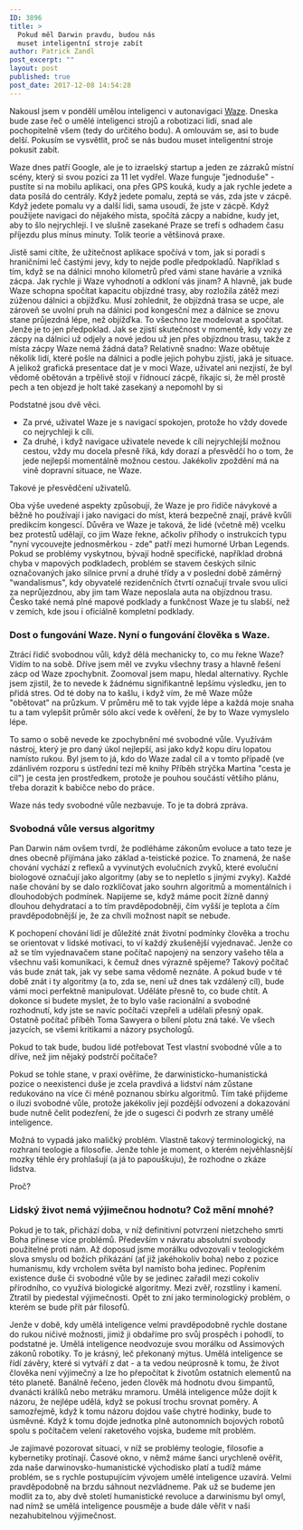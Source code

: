 ```yaml
---
ID: 3896
title: >
  Pokud měl Darwin pravdu, budou nás
  muset inteligentní stroje zabít
author: Patrick Zandl
post_excerpt: ""
layout: post
published: true
post_date: 2017-12-08 14:54:28
---
```

Nakousl jsem v pondělí umělou inteligenci v autonavigaci <a href="http://www.waze.com">Waze</a>. Dneska bude zase řeč o umělé inteligenci strojů a robotizaci lidí, snad ale pochopitelně všem (tedy do určitého bodu). A omlouvám se, asi to bude delší. Pokusím se vysvětlit, proč se nás budou muset inteligentní stroje pokusit zabít.<!--more-->

Waze dnes patří Google, ale je to izraelský startup a jeden ze zázraků místní scény, který si svou pozici za 11 let vydřel.
Waze funguje "jednoduše" - pustíte si na mobilu aplikaci, ona přes GPS kouká, kudy a jak rychle jedete a data posílá do centrály. Když jedete pomalu, zeptá se vás, zda jste v zácpě. Když jedete pomalu vy a další lidi, sama usoudí, že jste v zácpě. Když použijete navigaci do nějakého místa, spočítá zácpy a nabídne, kudy jet, aby to šlo nejrychleji. I ve slušně zasekané Praze se trefí s odhadem času příjezdu plus mínus minuty. Tolik teorie a většinová praxe.

Jistě sami cítíte, že užitečnost aplikace spočívá v tom, jak si poradí s hraničními leč častými jevy, kdy to nejde podle předpokladů. Například s tím, když se na dálnici mnoho kilometrů před vámi stane havárie a vzniká zácpa. Jak rychle ji Waze vyhodnotí a odkloní vás jinam? A hlavně, jak bude Waze schopna spočítat kapacitu objízdné trasy, aby rozložila zátěž mezi zúženou dálnici a objížďku. Musí zohlednit, že objízdná trasa se ucpe, ale zároveň se uvolní pruh na dálnici pod kongesční mez a dálnice se znovu stane průjezdná lépe, než objížďka. To všechno lze modelovat a spočítat. Jenže je to jen předpoklad. Jak se zjistí skutečnost v momentě, kdy vozy ze zácpy na dálnici už odjely a nové jedou už jen přes objízdnou trasu, takže z místa zácpy Waze nemá žádná data? Relativně snadno: Waze obětuje několik lidí, které pošle na dálnici a podle jejich pohybu zjistí, jaká je situace. A jelikož grafická presentace dat je v moci Waze, uživatel ani nezjistí, že byl vědomě obětován a trpělivě stojí v řídnoucí zácpě, říkajíc si, že měl prostě pech a ten objezd je holt také zasekaný a nepomohl by si

Podstatné jsou dvě věci.
<ul>
 	<li>Za prvé, uživatel Waze je s navigací spokojen, protože ho vždy dovede co nejrychleji k cíli.</li>
 	<li>Za druhé, i když navigace uživatele nevede k cíli nejrychlejší možnou cestou, vždy mu docela přesně říká, kdy dorazí a přesvědčí ho o tom, že jede nejlepší momentálně možnou cestou. Jakékoliv zpoždění má na vině dopravní situace, ne Waze.</li>
</ul>
Takové je přesvědčení uživatelů.

Oba výše uvedené aspekty způsobují, že Waze je pro řidiče návykové a běžně ho používají i jako navigaci do míst, která bezpečně znají, právě kvůli predikcím kongescí. Důvěra ve Waze je taková, že lidé (včetně mě) vcelku bez protestů udělají, co jim Waze řekne, ačkoliv příhody o instrukcích typu "nyní vycouvejte jednosměrkou - zde" patří mezi humorné Urban Legends. Pokud se problémy vyskytnou, bývají hodně specifické, například drobná chyba v mapových podkladech, problém se stavem českých silnic označovaných jako silnice první a druhé třídy a v poslední době záměrný "wandalismus", kdy obyvatelé rezidenčních čtvrtí označují trvale svou ulici za neprůjezdnou, aby jim tam Waze neposlala auta na objízdnou trasu. Česko také nemá plné mapové podklady a funkčnost Waze je tu slabší, než v zemích, kde jsou i oficiálně kompletní podklady.
<h3>Dost o fungování Waze. Nyní o fungování člověka s Waze.</h3>
Ztrácí řidič svobodnou vůli, když dělá mechanicky to, co mu řekne Waze? Vidím to na sobě. Dříve jsem měl ve zvyku všechny trasy a hlavně řešení zácp od Waze zpochybnit. Zoomoval jsem mapu, hledal alternativy. Rychle jsem zjistil, že to nevede k žádnému signifikantně lepšímu výsledku, jen to přidá stres. Od té doby na to kašlu, i když vím, že mě Waze může "obětovat" na průzkum. V průměru mě to tak vyjde lépe a každá moje snaha tu a tam vylepšit průměr sólo akcí vede k ověření, že by to Waze vymyslelo lépe.

To samo o sobě nevede ke zpochybnění mé svobodné vůle. Využívám nástroj, který je pro daný úkol nejlepší, asi jako když kopu díru lopatou namísto rukou. Byl jsem to já, kdo do Waze zadal cíl a v tomto případě (ve zdánlivém rozporu s ústřední tezí mě knihy Příběh strýčka Martina "cesta je cíl") je cesta jen prostředkem, protože je pouhou součástí většího plánu, třeba dorazit k babičce nebo do práce.

Waze nás tedy svobodné vůle nezbavuje. To je ta dobrá zpráva.
<h3>Svobodná vůle versus algoritmy</h3>
Pan Darwin nám ovšem tvrdí, že podléháme zákonům evoluce a tato teze je dnes obecně přijímána jako základ a-teistické pozice. To znamená, že naše chování vychází z reflexů a vyvinutých evolučních zvyků, které evoluční biologové označují jako algoritmy (aby se to nepletlo s jinými zvyky). Každé naše chování by se dalo rozklíčovat jako souhrn algoritmů a momentálních i dlouhodobých podmínek. Napijeme se, když máme pocit žízně danný dlouhou dehydratací a to tím pravděpodobněji, čím vyšší je teplota a čím pravděpodobnější je, že za chvíli možnost napít se nebude.

K pochopení chování lidí je důležité znát životní podmínky člověka a trochu se orientovat v lidské motivaci, to ví každý zkušenější vyjednavač. Jenže co až se tím vyjednavačem stane počítač napojený na senzory vašeho těla a všechnu vaši komunikaci, k čemuž dnes výrazně spějeme? Takový počítač vás bude znát tak, jak vy sebe sama vědomě neznáte. A pokud bude v té době znát i ty algoritmy (a to, zda se, není už dnes tak vzdálený cíl), bude vámi moci perfektně manipulovat. Uděláte přesně to, co bude chtít. A dokonce si budete myslet, že to bylo vaše racionální a svobodné rozhodnutí, kdy jste se navíc počítači vzepřeli a udělali přesný opak. Ostatně počítač příběh Toma Sawyera o bílení plotu zná také. Ve všech jazycích, se všemi kritikami a názory psychologů.

Pokud to tak bude, budou lidé potřebovat Test vlastní svobodné vůle a to dříve, než jim nějaký podstrčí počítače?

Pokud se tohle stane, v praxi ověříme, že darwinisticko-humanistická pozice o neexistenci duše je zcela pravdivá a lidství nám zůstane redukováno na více či méně poznanou sbírku algoritmů. Tím také přijdeme o iluzi svobodné vůle, protože jakékoliv její pozdější odvození a dokazování bude nutně čelit podezření, že jde o sugesci či podvrh ze strany umělé inteligence.

Možná to vypadá jako maličký problém. Vlastně takový terminologický, na rozhraní teologie a filosofie. Jenže tohle je moment, o kterém nejvěhlasnější mozky téhle éry prohlašují (a já to papouškuju), že rozhodne o zkáze lidstva.

Proč?
<h3>Lidský život nemá výjimečnou hodnotu? Což mění mnohé?</h3>
Pokud je to tak, přichází doba, v níž definitivní potvrzení nietzcheho smrti Boha přinese více problémů. Především v návratu absolutní svobody použitelné proti nám. Až doposud jsme morálku odvozovali v teologickém slova smyslu od božích přikázání (ať již jakéhokoliv boha) nebo z pozice humanismu, kdy vrcholem světa byl namísto boha jedinec. Popřením existence duše či svobodné vůle by se jedinec zařadil mezi cokoliv přírodního, co využívá biologické algoritmy. Mezi zvěř, rozstliny i kamení. Ztratil by piedestal výjimečnosti. Opět to zní jako terminologický problém, o kterém se bude přít pár filosofů.

Jenže v době, kdy umělá inteligence velmi pravděpodobně rychle dostane do rukou ničivé možnosti, jimiž ji obdaříme pro svůj prospěch i pohodlí, to podstatné je. Umělá inteligence neodvozuje svou morálku od Assimových zákonů robotiky. To je krásný, leč překonaný mýtus. Umělá inteligence se řídí závěry, které si vytváří z dat - a ta vedou neúprosně k tomu, že život člověka není výjimečný a lze ho přepočítat k životům ostatních elementů na této planetě. Banálně řečeno, jeden člověk má hodnotu dvou šimpantů, dvanácti králíků nebo metráku mramoru. Umělá inteligence může dojít k názoru, že nejlépe udělá, když se pokusí trochu srovnat poměry. A samozřejmě, když k tomu názoru dojdou vaše chytré hodinky, bude to úsměvné. Když k tomu dojde jednotka plně autonomních bojových robotů spolu s počítačem velení raketového vojska, budeme mít problém.

Je zajímavé pozorovat situaci, v níž se problémy teologie, filosofie a kybernetiky protínají. Časové okno, v němž máme šanci urychleně ověřit, zda naše darwinovsko-humanistické východisko platí a tudíž máme problém, se s rychle postupujícím vývojem umělé inteligence uzavírá. Velmi pravděpodobně na brzdu sáhnout nezvládneme. Pak už se budeme jen modlit za to, aby dvě století humanistické revoluce a darwinismu byl omyl, nad nímž se umělá inteligence pousměje a bude dále věřit v naši nezahubitelnou výjimečnost.
